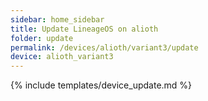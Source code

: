 ```yaml
---
sidebar: home_sidebar
title: Update LineageOS on alioth
folder: update
permalink: /devices/alioth/variant3/update
device: alioth_variant3
---
```

{% include templates/device_update.md %}
